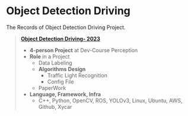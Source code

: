# Object Detection Driving 
The Records of Object Detection Driving Project.

> ****<a href = https://www.notion.so/Object-Detection-8e6952e4ae7f4e89ba63f8db68139014>Object Detection Driving- 2023</a>****
> 
> - **4-person Project** at Dev-Course Perception
> - **Role** in a Project
>     - Data Labeling
>     - **Algorithms Design**
>         - Traffic Light Recognition
>         - Config File
>     - PaperWork
> - **Language, Framework, Infra**
>     - C++, Python, OpenCV, ROS, YOLOv3, Linux, Ubuntu, AWS, Github, Xycar
